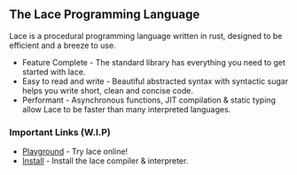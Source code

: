 ## The Lace Programming Language
Lace is a procedural programming language written in rust, designed to be efficient and a breeze to use.

* Feature Complete - The standard library has everything you need to get started with lace.
* Easy to read and write - Beautiful abstracted syntax with syntactic sugar helps you write short, clean and concise code.
* Performant - Asynchronous functions, JIT compilation & static typing allow Lace to be faster than many interpreted languages.

### Important Links (W.I.P)
* [Playground]() - Try lace online!
* [Install]() - Install the lace compiler & interpreter.
